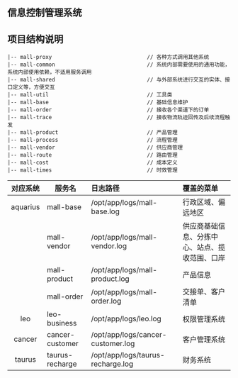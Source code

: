 ## 信息控制管理系统

## 项目结构说明
    
    |-- mall-proxy                              // 各种方式调用其他系统
    |-- mall-common                             // 系统内部需要使用的通用功能，系统内部使用依赖，不适用服务调用
    |-- mall-shared                             // 与外部系统进行交互的实体、接口定义等，方便交互
    |-- mall-util                               // 工具类
    |-- mall-base                               // 基础信息维护
    |-- mall-order                              // 接收各个渠道下的订单
    |-- mall-trace                              // 接收物流轨迹回传及后续流程触发
    |-- mall-product                            // 产品管理
    |-- mall-process                            // 流程管理
    |-- mall-vendor                             // 供应商管理
    |-- mall-route                              // 路由管理
    |-- mall-cost                               // 成本定义
    |-- mall-times                              // 时效管理





| 对应系统      |服务名  | 日志路径           |   覆盖的菜单    |
|:-------------:| --- |:-------------|:-----|
| aquarius      |  mall-base              |/opt/app/logs/mall-base.log      | 行政区域、偏远地区|
|               |  mall-vendor            |/opt/app/logs/mall-vendor.log    | 供应商基础信息、分拣中心、站点、揽收范围、口岸|
|               |  mall-product           |/opt/app/logs/mall-product.log   | 产品信息|
|               |  mall-order             |/opt/app/logs/mall-order.log     | 交接单、客户清单 |
| leo           |  leo-business               |/opt/app/logs/leo.log                | 权限管理系统|
| cancer        |  cancer-customer            |/opt/app/logs/cancer-customer.log    | 客户管理系统|
| taurus        |  taurus-recharge            |/opt/app/logs/taurus-recharge.log    | 财务系统|